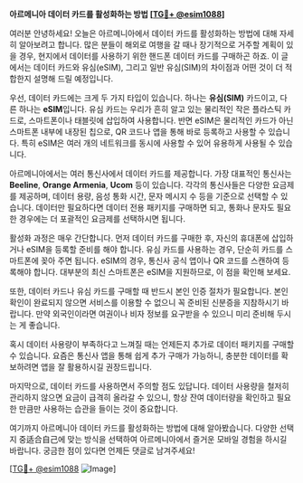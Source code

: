 **아르메니아 데이터 카드를 활성화하는 방법 [[TG💪+ @esim1088](https://t.me/s/esim1088)]**

여러분 안녕하세요! 오늘은 아르메니아에서 데이터 카드를 활성화하는 방법에 대해 자세히 알아보려고 합니다. 많은 분들이 해외로 여행을 갈 때나 장기적으로 거주할 계획이 있을 경우, 현지에서 데이터를 사용하기 위한 핸드폰 데이터 카드를 구매하곤 하죠. 이 글에서는 데이터 카드와 유심(eSIM), 그리고 일반 유심(SIM)의 차이점과 어떤 것이 더 적합한지 설명해 드릴 예정입니다.

우선, 데이터 카드에는 크게 두 가지 타입이 있습니다. 하나는 **유심(SIM)** 카드이고, 다른 하나는 **eSIM**입니다. 유심 카드는 우리가 흔히 알고 있는 물리적인 작은 플라스틱 카드로, 스마트폰이나 태블릿에 삽입하여 사용합니다. 반면 eSIM은 물리적인 카드가 아닌 스마트폰 내부에 내장된 칩으로, QR 코드나 앱을 통해 바로 등록하고 사용할 수 있습니다. 특히 eSIM은 여러 개의 네트워크를 동시에 사용할 수 있어 유용하게 사용될 수 있습니다.

아르메니아에서는 여러 통신사에서 데이터 카드를 제공합니다. 가장 대표적인 통신사는 **Beeline**, **Orange Armenia**, **Ucom** 등이 있습니다. 각각의 통신사들은 다양한 요금제를 제공하며, 데이터 용량, 음성 통화 시간, 문자 메시지 수 등을 기준으로 선택할 수 있습니다. 데이터만 필요하다면 데이터 전용 패키지를 구매하면 되고, 통화나 문자도 필요한 경우에는 더 포괄적인 요금제를 선택하시면 됩니다.

활성화 과정은 매우 간단합니다. 먼저 데이터 카드를 구매한 후, 자신의 휴대폰에 삽입하거나 eSIM을 등록할 준비를 해야 합니다. 유심 카드를 사용하는 경우, 단순히 카드를 스마트폰에 꽂아 주면 됩니다. eSIM의 경우, 통신사 공식 앱이나 QR 코드를 스캔하여 등록해야 합니다. 대부분의 최신 스마트폰은 eSIM을 지원하므로, 이 점을 확인해 보세요.

또한, 데이터 카드나 유심 카드를 구매할 때 반드시 본인 인증 절차가 필요합니다. 본인 확인이 완료되지 않으면 서비스를 이용할 수 없으니 꼭 준비된 신분증을 지참하시기 바랍니다. 만약 외국인이라면 여권이나 비자 정보를 요구받을 수 있으니 미리 준비해 두시는 게 좋습니다.

혹시 데이터 사용량이 부족하다고 느껴질 때는 언제든지 추가로 데이터 패키지를 구매할 수 있습니다. 요즘은 통신사 앱을 통해 쉽게 추가 구매가 가능하니, 충분한 데이터를 확보하려면 앱을 잘 활용하시길 권장드립니다.

마지막으로, 데이터 카드를 사용하면서 주의할 점도 있답니다. 데이터 사용량을 철저히 관리하지 않으면 요금이 급격히 올라갈 수 있으니, 항상 잔여 데이터량을 확인하고 필요한 만큼만 사용하는 습관을 들이는 것이 중요합니다.

여기까지 아르메니아 데이터 카드를 활성화하는 방법에 대해 알아봤습니다. 다양한 선택지 중适合自己에 맞는 방식을 선택하여 아르메니아에서 즐거운 모바일 경험을 하시길 바랍니다. 궁금한 점이 있다면 언제든 댓글로 남겨주세요!

[[TG💪+ @esim1088](https://t.me/s/esim1088) ![Image](https://i.postimg.cc/Y0z9fWf4/image.png)]
